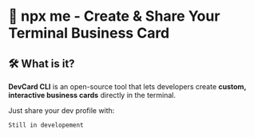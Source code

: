 # 📇 npx me - Create & Share Your Terminal Business Card 

## 🛠️ What is it?
**DevCard CLI** is an open-source tool that lets developers create **custom, interactive business cards** directly in the terminal. 

Just share your dev profile with:

```sh
Still in developement
```
